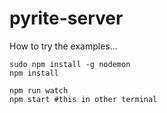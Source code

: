 # pyrite-server

How to try the examples...

```
sudo npm install -g nodemon
npm install

npm run watch
npm start #this in other terminal
```
